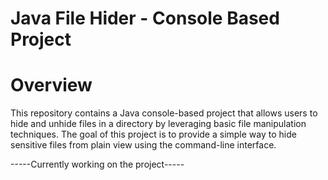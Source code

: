 # Java File Hider - Console Based Project

# Overview

This repository contains a Java console-based project that allows users to hide and unhide files in a directory by leveraging basic file manipulation techniques. The goal of this project is to provide a simple way to hide sensitive files from plain view using the command-line interface.

-----Currently working on the project-----
